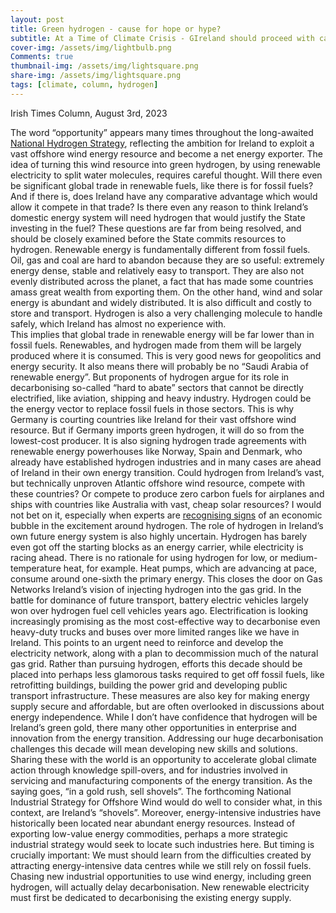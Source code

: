 ```yaml
---
layout: post
title: Green hydrogen - cause for hope or hype?
subtitle: At a Time of Climate Crisis - GIreland should proceed with caution in the goldrush for hydrogen
cover-img: /assets/img/lightbulb.png
Comments: true
thumbnail-img: /assets/img/lightsquare.png
share-img: /assets/img/lightsquare.png
tags: [climate, column, hydrogen]
---
```


Irish Times Column, August 3rd, 2023

The word “opportunity” appears many times throughout the long-awaited [National Hydrogen Strategy](https://www.gov.ie/en/publication/624ab-national-hydrogen-strategy/), reflecting the ambition for Ireland to exploit a vast offshore wind energy resource and become a net energy exporter. 
The idea of turning this wind resource into green hydrogen, by using renewable electricity to split water molecules, requires careful thought. Will there even be significant global trade in renewable fuels, like there is for fossil fuels? And if there is, does Ireland have any comparative advantage which would allow it compete in that trade? Is there even any reason to think Ireland’s domestic energy system will need hydrogen that would justify the State investing in the fuel? 
These questions are far from being resolved, and should be closely examined before the State commits resources to hydrogen. 
Renewable energy is fundamentally different from fossil fuels. Oil, gas and coal are hard to abandon because they are so useful: extremely energy dense, stable and relatively easy to transport. They are also not evenly distributed across the planet, a fact that has made some countries amass great wealth from exporting them.
On the other hand, wind and solar energy is abundant and widely distributed. It is also difficult and costly to store and transport. Hydrogen is also a very challenging molecule to handle safely, which Ireland has almost no experience with.   
This implies that global trade in renewable energy will be far lower than in fossil fuels. Renewables, and hydrogen made from them will be largely produced where it is consumed. This is very good news for geopolitics and energy security. It also means there will probably be no “Saudi Arabia of renewable energy”.
But proponents of hydrogen argue for its role in decarbonising so-called “hard to abate” sectors that cannot be directly electrified, like aviation, shipping and heavy industry. Hydrogen could be the energy vector to replace fossil fuels in those sectors. This is why Germany is courting countries like Ireland for their vast offshore wind resource.
But if Germany imports green hydrogen, it will do so from the lowest-cost producer. It is also signing hydrogen trade agreements with renewable energy powerhouses like Norway, Spain and Denmark, who already have established hydrogen industries and in many cases are ahead of Ireland in their own energy transition. Could hydrogen from Ireland’s vast, but technically unproven Atlantic offshore wind resource, compete with these countries? Or compete to produce zero carbon fuels for airplanes and ships with countries like Australia with vast, cheap solar resources? I would not bet on it, especially when experts are [recognising signs](https://www.hydrogeninsight.com/analysis/liebreich-hydrogen-is-starting-to-look-like-an-economic-bubble-and-here-s-why/2-1-1334006) of an economic bubble in the excitement around hydrogen.
The role of hydrogen in Ireland’s own future energy system is also highly uncertain. Hydrogen has barely even got off the starting blocks as an energy carrier, while electricity is racing ahead. 
There is no rationale for using hydrogen for low, or medium-temperature heat, for example. Heat pumps, which are advancing at pace, consume around one-sixth the primary energy. This closes the door on Gas Networks Ireland’s vision of injecting hydrogen into the gas grid.
In the battle for dominance of future transport, battery electric vehicles largely won over hydrogen fuel cell vehicles years ago. Electrification is looking increasingly promising as the most cost-effective way to decarbonise even heavy-duty trucks and buses over more limited ranges like we have in Ireland. 
This points to an urgent need to reinforce and develop the electricity network, along with a plan to decommission much of the natural gas grid. 
Rather than pursuing hydrogen, efforts this decade should be placed into perhaps less glamorous tasks required to get off fossil fuels, like retrofitting buildings, building the power grid and developing public transport infrastructure. These measures are also key for making energy supply secure and affordable, but are often overlooked in discussions about energy independence. 
While I don’t have confidence that hydrogen will be Ireland’s green gold, there many other opportunities in enterprise and innovation from the energy transition. 
Addressing our huge decarbonisation challenges this decade will mean developing new skills and solutions. Sharing these with the world is an opportunity to accelerate global climate action through knowledge spill-overs, and for industries involved in servicing and manufacturing components of the energy transition. As the saying goes, “in a gold rush, sell shovels”. The forthcoming National Industrial Strategy for Offshore Wind would do well to consider what, in this context, are Ireland’s “shovels”.
Moreover, energy-intensive industries have historically been located near abundant energy resources. Instead of exporting low-value energy commodities, perhaps a more strategic industrial strategy would seek to locate such industries here.
But timing is crucially important: We must should learn from the difficulties created by attracting energy-intensive data centres while we still rely on fossil fuels. Chasing new industrial opportunities to use wind energy, including green hydrogen, will actually delay decarbonisation. New renewable electricity must first be dedicated to decarbonising the existing energy supply. 
